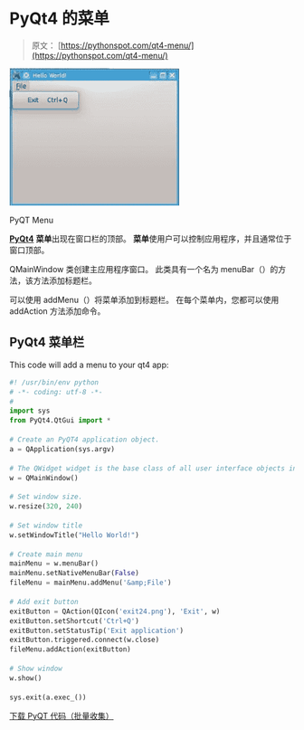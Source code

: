 # PyQt4 的菜单

> 原文： [https://pythonspot.com/qt4-menu/](https://pythonspot.com/qt4-menu/)

![PyQT Menu pythonspot](img/08595a6340da7b1792993a5bb8fb5912.jpg)

PyQT Menu

[**PyQt4**](https://pythonspot.com/pyqt4/) **菜单**出现在窗口栏的顶部。 **菜单**使用户可以控制应用程序，并且通常位于窗口顶部。

QMainWindow 类创建主应用程序窗口。 此类具有一个名为 menuBar（）的方法，该方法添加标题栏。

可以使用 addMenu（）将菜单添加到标题栏。 在每个菜单内，您都可以使用 addAction 方法添加命令。

## PyQt4 菜单栏

This code will add a menu to your qt4 app:

```py
#! /usr/bin/env python
# -*- coding: utf-8 -*-
#
import sys
from PyQt4.QtGui import *

# Create an PyQT4 application object.
a = QApplication(sys.argv)

# The QWidget widget is the base class of all user interface objects in PyQt4.
w = QMainWindow()

# Set window size.
w.resize(320, 240)

# Set window title
w.setWindowTitle("Hello World!")

# Create main menu
mainMenu = w.menuBar()
mainMenu.setNativeMenuBar(False)
fileMenu = mainMenu.addMenu('&amp;File')

# Add exit button
exitButton = QAction(QIcon('exit24.png'), 'Exit', w)
exitButton.setShortcut('Ctrl+Q')
exitButton.setStatusTip('Exit application')
exitButton.triggered.connect(w.close)
fileMenu.addAction(exitButton)

# Show window
w.show()

sys.exit(a.exec_())

```

[下载 PyQT 代码（批量收集）](https://pythonspot.com/python-qt-examples/)